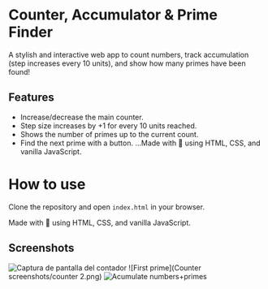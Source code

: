 # Counter, Accumulator & Prime Finder

A stylish and interactive web app to count numbers, track accumulation (step increases every 10 units), and show how many primes have been found!

## Features

- Increase/decrease the main counter.
- Step size increases by +1 for every 10 units reached.
- Shows the number of primes up to the current count.
- Find the next prime with a button.
…Made with 💚 using HTML, CSS, and vanilla JavaScript.
# How to use

Clone the repository and open `index.html` in your browser.

Made with 💚 using HTML, CSS, and vanilla JavaScript.

## Screenshots
![Captura de pantalla del contador](./counter-accumulator-prime/Counter%20screenshots/counter%201.png)
![First prime](Counter screenshots/counter 2.png)
![Acumulate numbers+primes](counter-screenshots/counter-3.png)

